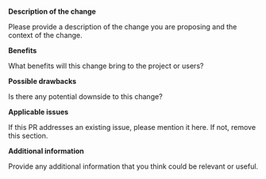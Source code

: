 **Description of the change**

Please provide a description of the change you are proposing and the context of the change.

**Benefits**

What benefits will this change bring to the project or users?

**Possible drawbacks**

Is there any potential downside to this change?

**Applicable issues**

If this PR addresses an existing issue, please mention it here. If not, remove this section.

**Additional information**

Provide any additional information that you think could be relevant or useful.
